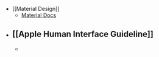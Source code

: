 - [[Material Design]]
	- [Material Docs](https://m2.material.io/components/cards#behavior)
- [[Apple Human Interface Guideline]]
	-
	-
